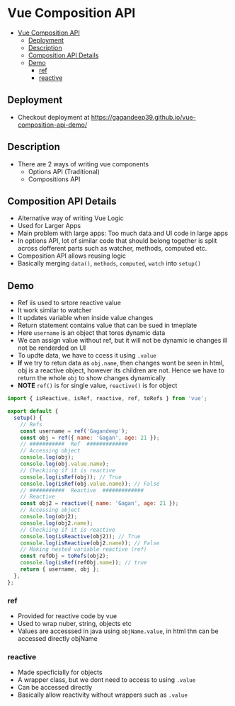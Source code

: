 # Vue Composition API

- [Vue Composition API](#vue-composition-api)
  - [Deployment](#deployment)
  - [Description](#description)
  - [Composition API Details](#composition-api-details)
  - [Demo](#demo)
    - [ref](#ref)
    - [reactive](#reactive)

## Deployment

- Checkout deployment at <https://gagandeep39.github.io/vue-composition-api-demo/>

## Description

- There are 2 ways of writing vue components
  - Options API (Traditional)
  - Compositions API

## Composition API Details

- Alternative way of writing Vue Logic
- Used for Larger Apps
- Main problem with large apps: Too much data and UI code in large apps
- In options API, lot of similar code that should belong together is split across dofferent parts such as watcher, methods, computed etc.
- Composition API allows reusing logic
- Basically merging `data()`, `methods`, `computed`, `watch` into `setup()`

## Demo

- Ref iis used to srtore reactive value
- It work similar to watcher
- It updates variable when inside value changes
- Return statement contains value that can be sued in tmeplate
- Here `username` is an object that tores dynamic data
- We can assign value without ref, but it will not be dynamic ie changes ill not be renderded on UI
- To updte data, we have to ccess it using `.value`
- **If** we try to retun data as `obj.name`, then changes wont be seen in html, obj is a reactive object, however its children are not. Hence we have to return the whole `obj` to show changes dynamically
- **NOTE** `ref()` is for single value, `reactive()` is for object

```js
import { isReactive, isRef, reactive, ref, toRefs } from 'vue';

export default {
  setup() {
    // Refs
    const username = ref('Gagandeep');
    const obj = ref({ name: 'Gagan', age: 21 });
    // ###########  Ref  #############
    // Accessing object
    console.log(obj);
    console.log(obj.value.name);
    // Checkiing if it is reactive
    console.log(isRef(obj)); // True
    console.log(isRef(obj.value.name)); // False
    // ###########  Reactive  #############
    // Reactive
    const obj2 = reactive({ name: 'Gagan', age: 21 });
    // Accessing object
    console.log(obj2);
    console.log(obj2.name);
    // Checkiing if it is reactive
    console.log(isReactive(obj2)); // True
    console.log(isReactive(obj2.name)); // False
    // Making nested variable reactive (ref)
    const refObj = toRefs(obj2);
    console.log(isRef(refObj.name)); // true
    return { username, obj };
  },
};
```

### ref

- Provided for reactive code by vue
- Used to wrap nuber, string, objects etc
- Values are accesssed in java using `objName.value`, in html thn can be accessed directly objName

### reactive

- Made specficially for objects
- A wrapper class, but we dont need to access to using `.value`
- Can be accessed directly
- Basically allow reactivity without wrappers such as `.value`
